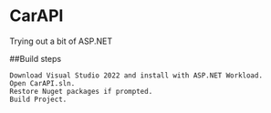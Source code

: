 # CarAPI
Trying out a bit of ASP.NET

##Build steps
```
Download Visual Studio 2022 and install with ASP.NET Workload.
Open CarAPI.sln.
Restore Nuget packages if prompted.
Build Project.
```
